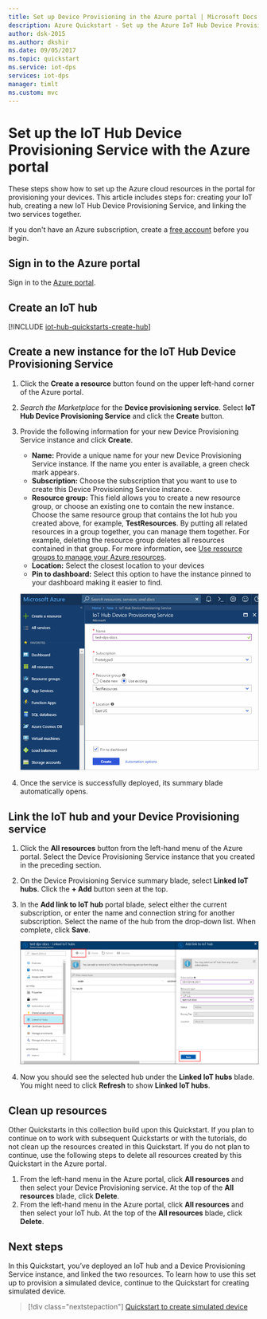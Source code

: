 ```yaml
---
title: Set up Device Provisioning in the Azure portal | Microsoft Docs
description: Azure Quickstart - Set up the Azure IoT Hub Device Provisioning Service in the Azure Portal
author: dsk-2015
ms.author: dkshir
ms.date: 09/05/2017
ms.topic: quickstart
ms.service: iot-dps
services: iot-dps
manager: timlt
ms.custom: mvc
---
```


# Set up the IoT Hub Device Provisioning Service with the Azure portal

These steps show how to set up the Azure cloud resources in the portal for provisioning your devices. This article includes steps for: creating your IoT hub, creating a new IoT Hub Device Provisioning Service, and linking the two services together. 

If you don't have an Azure subscription, create a [free account](https://azure.microsoft.com/free/?WT.mc_id=A261C142F) before you begin.


## Sign in to the Azure portal

Sign in to the [Azure portal](https://portal.azure.com/).

## Create an IoT hub

[!INCLUDE [iot-hub-quickstarts-create-hub](../../includes/iot-hub-quickstarts-create-hub.md)]


## Create a new instance for the IoT Hub Device Provisioning Service

1. Click the **Create a resource** button found on the upper left-hand corner of the Azure portal.

2. *Search the Marketplace* for the **Device provisioning service**. Select **IoT Hub Device Provisioning Service** and click the **Create** button. 

3. Provide the following information for your new Device Provisioning Service instance and click **Create**.

    * **Name:** Provide a unique name for your new Device Provisioning Service instance. If the name you enter is available, a green check mark appears.
    * **Subscription:** Choose the subscription that you want to use to create this Device Provisioning Service instance.
    * **Resource group:** This field allows you to create a new resource group, or choose an existing one to contain the new instance. Choose the same resource group that contains the Iot hub you created above, for example, **TestResources**. By putting all related resources in a group together, you can manage them together. For example, deleting the resource group deletes all resources contained in that group. For more information, see [Use resource groups to manage your Azure resources](../azure-resource-manager/resource-group-portal.md).
    * **Location:** Select the closest location to your devices
    * **Pin to dashboard:** Select this option to have the instance pinned to your dashboard making it easier to find.

    ![Enter basic information about your DPS instance in the portal blade](./media/quick-setup-auto-provision/create-iot-dps-portal.png)  

4. Once the service is successfully deployed, its summary blade automatically opens.


## Link the IoT hub and your Device Provisioning service

1. Click the **All resources** button from the left-hand menu of the Azure portal. Select the Device Provisioning Service instance that you created in the preceding section.  

2. On the Device Provisioning Service summary blade, select **Linked IoT hubs**. Click the **+ Add** button seen at the top. 

3. In the **Add link to IoT hub** portal blade, select either the current subscription, or enter the name and connection string for another subscription. Select the name of the hub from the drop-down list. When complete, click **Save**. 

    ![Link the hub name to link to the DPS instance in the portal blade](./media/quick-setup-auto-provision/link-iot-hub-to-dps-portal.png)  

3. Now you should see the selected hub under the **Linked IoT hubs** blade. You might need to click **Refresh** to show **Linked IoT hubs**.



## Clean up resources

Other Quickstarts in this collection build upon this Quickstart. If you plan to continue on to work with subsequent Quickstarts or with the tutorials, do not clean up the resources created in this Quickstart. If you do not plan to continue, use the following steps to delete all resources created by this Quickstart in the Azure portal.

1. From the left-hand menu in the Azure portal, click **All resources** and then select your Device Provisioning service. At the top of the **All resources** blade, click **Delete**.  
2. From the left-hand menu in the Azure portal, click **All resources** and then select your IoT hub. At the top of the **All resources** blade, click **Delete**.  

## Next steps

In this Quickstart, you’ve deployed an IoT hub and a Device Provisioning Service instance, and linked the two resources. To learn how to use this set up to provision a simulated device, continue to the Quickstart for creating simulated device.

> [!div class="nextstepaction"]
> [Quickstart to create simulated device](./quick-create-simulated-device.md)
